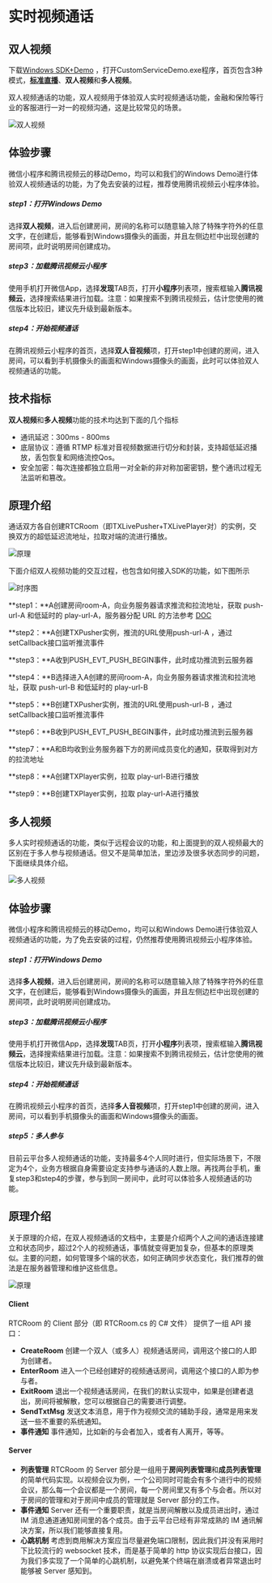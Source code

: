 # 实时视频通话

## 双人视频

下载[Windows SDK+Demo](http://tcecqpoc.fsphere.cn/document/product/454/7873#Windows) ，打开CustomServiceDemo.exe程序，首页包含3种模式，**[标准直播](http://tcecqpoc.fsphere.cn/document/product/454/13627)**、**双人视频**和**多人视频**。

双人视频通话的功能，双人视频用于体验双人实时视频通话功能，金融和保险等行业的客服进行一对一的视频沟通，这是比较常见的场景。

![双人视频](http://imgcache.tcecqpoc.fsphere.cn/image/mc.qcloudimg.com/static/img/8afc10c1b1bff78fc22dbdd4cad69467/image.png)



## 体验步骤

微信小程序和腾讯视频云的移动Demo，均可以和我们的Windows Demo进行体验双人视频通话的功能，为了免去安装的过程，推荐使用腾讯视频云小程序体验。

##### step1：打开Windows Demo

选择**双人视频**，进入后创建房间，房间的名称可以随意输入除了特殊字符外的任意文字，在创建后，能够看到Windows摄像头的画面，并且左侧边栏中出现创建的房间项，此时说明房间创建成功。

##### step3：加载腾讯视频云小程序

使用手机打开微信App，选择**发现**TAB页，打开**小程序**列表项，搜索框输入**腾讯视频云**，选择搜索结果进行加载。注意：如果搜索不到腾讯视频云，估计您使用的微信版本比较旧，建议先升级到最新版本。

##### step4：开始视频通话

在腾讯视频云小程序的首页，选择**双人音视频**项，打开step1中创建的房间，进入房间，可以看到手机摄像头的画面和Windows摄像头的画面，此时可以体验双人视频通话的功能。



## 技术指标

**双人视频**和**多人视频**功能的技术均达到下面的几个指标

- 通讯延迟：300ms - 800ms
- 底层协议：遵循 RTMP 标准对音视频数据进行切分和封装，支持超低延迟播放，丢包恢复和网络流控Qos。
- 安全加密：每次连接都独立启用一对全新的非对称加密密钥，整个通讯过程无法监听和篡改。




## 原理介绍

通话双方各自创建RTCRoom（即TXLivePusher+TXLivePlayer对）的实例，交换双方的超低延迟流地址，拉取对端的流进行播放。

![原理](http://imgcache.tcecqpoc.fsphere.cn/image/mc.qcloudimg.com/static/img/4c17b5d8d3f39edeb17195b62909eb56/image.jpg)



下面介绍双人视频功能的交互过程，也包含如何接入SDK的功能，如下图所示

![时序图](http://imgcache.tcecqpoc.fsphere.cn/image/mc.qcloudimg.com/static/img/ea4e53c29ae574288aa71ff4e7b0a757/image.png)

**step1：**A创建房间room-A，向业务服务器请求推流和拉流地址，获取 push-url-A 和低延时的 play-url-A，服务器分配 URL 的方法参考 [DOC](http://tcecqpoc.fsphere.cn/document/product/454/7915)

**step2：**A创建TXPusher实例，推流的URL使用push-url-A ，通过setCallback接口监听推流事件

**step3：**A收到PUSH_EVT_PUSH_BEGIN事件，此时成功推流到云服务器

**step4：**B选择进入A创建的房间room-A，向业务服务器请求推流和拉流地址，获取 push-url-B 和低延时的 play-url-B

**step5：**B创建TXPusher实例，推流的URL使用push-url-B ，通过setCallback接口监听推流事件

**step6：**B收到PUSH_EVT_PUSH_BEGIN事件，此时成功推流到云服务器

**step7：**A和B均收到业务服务器下方的房间成员变化的通知，获取得到对方的拉流地址

**step8：**A创建TXPlayer实例，拉取 play-url-B进行播放

 **step9：**B创建TXPlayer实例，拉取 play-url-A进行播放



## 多人视频

多人实时视频通话的功能，类似于远程会议的功能，和上面提到的双人视频最大的区别在于多人参与视频通话。但又不是简单加法，里边涉及很多状态同步的问题，下面继续具体介绍。

![多人视频](http://imgcache.tcecqpoc.fsphere.cn/image/mc.qcloudimg.com/static/img/d924e2d0eb82eeaff969879395226d0d/image.png)



## 体验步骤

微信小程序和腾讯视频云的移动Demo，均可以和Windows Demo进行体验双人视频通话的功能，为了免去安装的过程，仍然推荐使用腾讯视频云小程序体验。

##### step1：打开Windows Demo

选择**多人视频**，进入后创建房间，房间的名称可以随意输入除了特殊字符外的任意文字，在创建后，能够看到Windows摄像头的画面，并且左侧边栏中出现创建的房间项，此时说明房间创建成功。

##### step3：加载腾讯视频云小程序

使用手机打开微信App，选择**发现**TAB页，打开**小程序**列表项，搜索框输入**腾讯视频云**，选择搜索结果进行加载。注意：如果搜索不到腾讯视频云，估计您使用的微信版本比较旧，建议先升级到最新版本。

##### step4：开始视频通话

在腾讯视频云小程序的首页，选择**多人音视频**项，打开step1中创建的房间，进入房间，可以看到手机摄像头的画面和Windows摄像头的画面。

##### step5：多人参与

目前云平台多人视频通话的功能，支持最多4个人同时进行，但实际场景下，不限定为4个，业务方根据自身需要设定支持参与通话的人数上限。再找两台手机，重复step3和step4的步骤，参与到同一房间中，此时可以体验多人视频通话的功能。



## 原理介绍

关于原理的介绍，在双人视频通话的文档中，主要是介绍两个人之间的通话连接建立和状态同步，超过2个人的视频通话，事情就变得更加复杂，但基本的原理类似。主要的问题，如何管理多个端的状态，如何正确同步状态变化，我们推荐的做法是在服务器管理和维护这些信息。

![原理](http://imgcache.tcecqpoc.fsphere.cn/image/mc.qcloudimg.com/static/img/3370d82f2bed7534147d253d1fdd26ca/image.jpg)

#### Client

RTCRoom 的 Client 部分（即 RTCRoom.cs 的 C# 文件） 提供了一组 API 接口：

- **CreateRoom**
  创建一个双人（或多人）视频通话房间，调用这个接口的人即为创建者。
- **EnterRoom**
  进入一个已经创建好的视频通话房间，调用这个接口的人即为参与者。
- **ExitRoom**
  退出一个视频通话房间，在我们的默认实现中，如果是创建者退出，房间将被解散，您可以根据自己的需要进行调整。
- **SendTxtMsg**
  发送文本消息，用于作为视频交流的辅助手段，通常是用来发送一些不重要的系统通知。
- **事件通知**
  事件通知，比如新的与会者加入，或者有人离开，等等。

#### Server

- **列表管理**
  RTCRoom 的 Server 部分是一组用于**房间列表管理**和**成员列表管理**的简单代码实现。以视频会议为例，一个公司同时可能会有多个进行中的视频会议，那么每一个会议都是一个房间，每一个房间里又有多个与会者。所以对于房间的管理和对于房间中成员的管理就是 Server 部分的工作。
- **事件通知**
  Server 还有一个重要职责，就是当房间解散以及成员进出时，通过 IM 消息通道通知房间里的各个成员。由于云平台已经有非常成熟的 IM 通讯解决方案，所以我们能够直接复用。
- **心跳机制**
  考虑到商用解决方案应当尽量避免端口限制，因此我们并没有采用时下比较流行的 websocket 技术，而是基于简单的 http 协议实现后台接口，因为我们多实现了一个简单的心跳机制，以避免某个终端在崩溃或者异常退出时能够被 Server 感知到。
